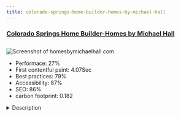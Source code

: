 ```yaml
---
title: colorado-springs-home-builder-homes-by-michael-hall
---
```


<div style="height: 3rem">
  <a href="http://www.homesbymichaelhall.com/"><h3>Colorado Springs Home Builder-Homes by Michael Hall</h3></a>
</div>
<img loading="lazy" src="/images/thumbs/homesbymichaelhall.com.jpg" alt="Screenshot of homesbymichaelhall.com" />
<ul>
  <li>Performace: 27%</li>
  <li>
    First contentful paint:
    4.07Sec
  </li>
  <li>Best practices: 79%</li>
  <li>Accessibility: 87%</li>
  <li>SEO: 86%</li>
  <li>carbon footprint: 0.182</li>
</ul>
<details>
  <summary>Description</summary>
  <p>Homes by Michael Hall is a Custom Home Builder. This site was built to showcase the homes we have built as well as the process used to build them. We use the sight to familiarize our prospects with our product and our process.We developed an IDX real estate component to display available lots for our clients to browse.  We are also implementing "Matterport 3-D Models" of our homes. These embed seamlessly into Joomla pages.</p>
</details>


